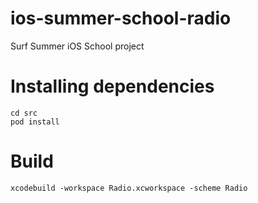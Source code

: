 # ios-summer-school-radio
Surf Summer iOS School project

# Installing dependencies

    cd src
    pod install

# Build

    xcodebuild -workspace Radio.xcworkspace -scheme Radio
